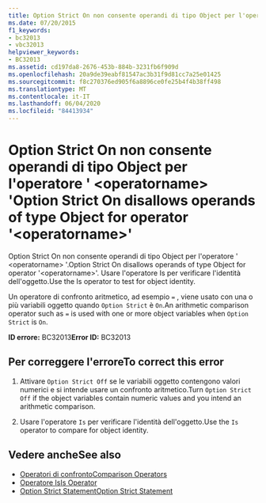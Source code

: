 ```yaml
---
title: Option Strict On non consente operandi di tipo Object per l'operatore ' <operatorname> '
ms.date: 07/20/2015
f1_keywords:
- bc32013
- vbc32013
helpviewer_keywords:
- BC32013
ms.assetid: cd197da8-2676-453b-884b-3231fb6f909d
ms.openlocfilehash: 20a9de39eabf81547ac3b31f9d81cc7a25e01425
ms.sourcegitcommit: f8c270376ed905f6a8896ce0fe25b4f4b38ff498
ms.translationtype: MT
ms.contentlocale: it-IT
ms.lasthandoff: 06/04/2020
ms.locfileid: "84413934"
---
```

# <a name="option-strict-on-disallows-operands-of-type-object-for-operator-operatorname"></a><span data-ttu-id="6d5d0-102">Option Strict On non consente operandi di tipo Object per l'operatore ' \<operatorname> '</span><span class="sxs-lookup"><span data-stu-id="6d5d0-102">Option Strict On disallows operands of type Object for operator '\<operatorname>'</span></span>
<span data-ttu-id="6d5d0-103">Option Strict On non consente operandi di tipo Object per l'operatore ' \<operatorname> '.</span><span class="sxs-lookup"><span data-stu-id="6d5d0-103">Option Strict On disallows operands of type Object for operator '\<operatorname>'.</span></span> <span data-ttu-id="6d5d0-104">Usare l'operatore Is per verificare l'identità dell'oggetto.</span><span class="sxs-lookup"><span data-stu-id="6d5d0-104">Use the Is operator to test for object identity.</span></span>  
  
 <span data-ttu-id="6d5d0-105">Un operatore di confronto aritmetico, ad esempio `=` , viene usato con una o più variabili oggetto quando `Option Strict` è `On`.</span><span class="sxs-lookup"><span data-stu-id="6d5d0-105">An arithmetic comparison operator such as `=` is used with one or more object variables when `Option Strict` is `On`.</span></span>  
  
 <span data-ttu-id="6d5d0-106">**ID errore:** BC32013</span><span class="sxs-lookup"><span data-stu-id="6d5d0-106">**Error ID:** BC32013</span></span>  
  
## <a name="to-correct-this-error"></a><span data-ttu-id="6d5d0-107">Per correggere l'errore</span><span class="sxs-lookup"><span data-stu-id="6d5d0-107">To correct this error</span></span>  
  
1. <span data-ttu-id="6d5d0-108">Attivare `Option Strict Off` se le variabili oggetto contengono valori numerici e si intende usare un confronto aritmetico.</span><span class="sxs-lookup"><span data-stu-id="6d5d0-108">Turn `Option Strict Off` if the object variables contain numeric values and you intend an arithmetic comparison.</span></span>  
  
2. <span data-ttu-id="6d5d0-109">Usare l'operatore `Is` per verificare l'identità dell'oggetto.</span><span class="sxs-lookup"><span data-stu-id="6d5d0-109">Use the `Is` operator to compare for object identity.</span></span>  
  
## <a name="see-also"></a><span data-ttu-id="6d5d0-110">Vedere anche</span><span class="sxs-lookup"><span data-stu-id="6d5d0-110">See also</span></span>

- [<span data-ttu-id="6d5d0-111">Operatori di confronto</span><span class="sxs-lookup"><span data-stu-id="6d5d0-111">Comparison Operators</span></span>](../language-reference/operators/comparison-operators.md)
- [<span data-ttu-id="6d5d0-112">Operatore Is</span><span class="sxs-lookup"><span data-stu-id="6d5d0-112">Is Operator</span></span>](../language-reference/operators/is-operator.md)
- [<span data-ttu-id="6d5d0-113">Option Strict Statement</span><span class="sxs-lookup"><span data-stu-id="6d5d0-113">Option Strict Statement</span></span>](../language-reference/statements/option-strict-statement.md)
